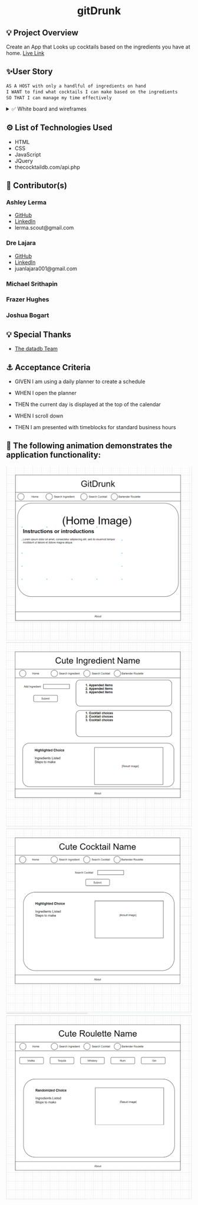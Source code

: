 <h1 align='center'>gitDrunk</h1>
<h2>💡 Project Overview</h2>
<p>Create an App that Looks up cocktails based on the ingredients you have at home.
<a href='https://juanlajara.github.io/Day-Planner/' target='_blank'>Live Link</a>
</p>

<h2> ✨User Story</h2>

```
AS A HOST with only a handlful of ingredients on hand
I WANT to find what cocktails I can make based on the ingredients
SO THAT I can manage my time effectively
```

<details>
<summary>✅ White board and wireframes</summary>
<img src="./assets/img/GitDrunk1.PNG">
<img src="./assets/img/GitDrunk2.PNG">
<img src="./assets/img/GitDrunk3.PNG">
<img src="./assets/img/GitDrunk4.PNG">
</details>

<h2>⚙️ List of Technologies Used</h2>
<ul>
    <li>HTML</li>
    <li>CSS</li>
    <li>JavaScript</li>
    <li>JQuery</li>
    <li>thecocktaildb.com/api.php</li>

</ul>
<h2>📓 Contributor(s)</h2>

<h3>Ashley Lerma</h3>
<ul>
    <li><a href='https://github.com/AshleyLerma?tab=repositories' target='_blank'>GitHub</a></li> 
    <li><a href='https://www.linkedin.com/in/ashleylerma/' target='_blank'>LinkedIn</a></li> 
    <li>lerma.scout@gmail.com</li> 
</ul>
<h3>Dre Lajara</h3>
<ul>
    <li><a href='https://github.com/juanlajara/juanlajara.github.io' target='_blank'>GitHub</a></li>
    <li><a href='https://www.linkedin.com/in/juan-andres-lajara-179a8442' target='_blank'>LinkedIn</a></li>
    <li>juanlajara001@gmail.com</li>
</ul>
<h3>Michael Srithapin</h3>
<h3>Frazer Hughes</h3>
<h3>Joshua Bogart</h3>

<h2>💡 Special Thanks</h2>
<ul>
    <li><a href='https://www.patreon.com/thedatadb' target='_blank'>The datadb Team </a></li>
</ul>

<h2>⚓ Acceptance Criteria</h2>

- GIVEN I am using a daily planner to create a schedule
- WHEN I open the planner
- THEN the current day is displayed at the top of the calendar

- WHEN I scroll down
- THEN I am presented with timeblocks for standard business hours

<h2>🎉 The following animation demonstrates the application functionality:</h2>

![Home Page Wire Frame](assets/img/GitDrunk1.PNG)
![Page 2 Wire Frame](assets/img/GitDrunk2.PNG)
![Page 3 Wire Frame](assets/img/GitDrunk3.PNG)
![Page 4 Wire Frame](assets/img/GitDrunk4.PNG)
